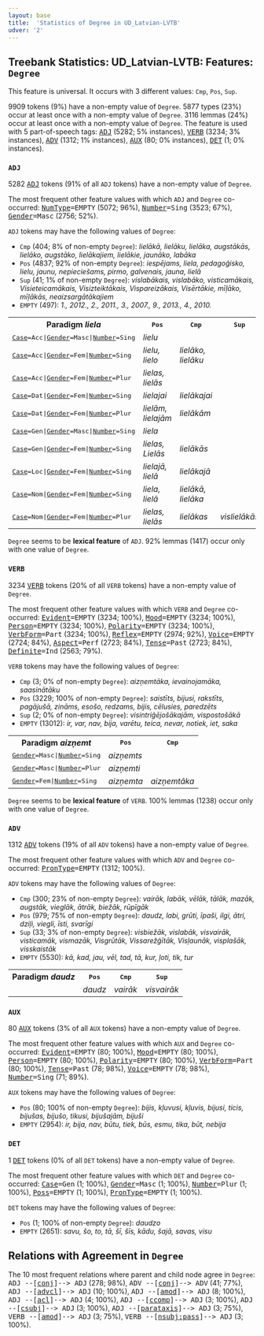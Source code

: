 ```yaml
---
layout: base
title:  'Statistics of Degree in UD_Latvian-LVTB'
udver: '2'
---
```


## Treebank Statistics: UD_Latvian-LVTB: Features: `Degree`

This feature is universal.
It occurs with 3 different values: `Cmp`, `Pos`, `Sup`.

9909 tokens (9%) have a non-empty value of `Degree`.
5877 types (23%) occur at least once with a non-empty value of `Degree`.
3116 lemmas (24%) occur at least once with a non-empty value of `Degree`.
The feature is used with 5 part-of-speech tags: <tt><a href="lv_lvtb-pos-ADJ.html">ADJ</a></tt> (5282; 5% instances), <tt><a href="lv_lvtb-pos-VERB.html">VERB</a></tt> (3234; 3% instances), <tt><a href="lv_lvtb-pos-ADV.html">ADV</a></tt> (1312; 1% instances), <tt><a href="lv_lvtb-pos-AUX.html">AUX</a></tt> (80; 0% instances), <tt><a href="lv_lvtb-pos-DET.html">DET</a></tt> (1; 0% instances).

### `ADJ`

5282 <tt><a href="lv_lvtb-pos-ADJ.html">ADJ</a></tt> tokens (91% of all `ADJ` tokens) have a non-empty value of `Degree`.

The most frequent other feature values with which `ADJ` and `Degree` co-occurred: <tt><a href="lv_lvtb-feat-NumType.html">NumType</a></tt><tt>=EMPTY</tt> (5072; 96%), <tt><a href="lv_lvtb-feat-Number.html">Number</a></tt><tt>=Sing</tt> (3523; 67%), <tt><a href="lv_lvtb-feat-Gender.html">Gender</a></tt><tt>=Masc</tt> (2756; 52%).

`ADJ` tokens may have the following values of `Degree`:

* `Cmp` (404; 8% of non-empty `Degree`): <em>lielākā, lielāku, lielāka, augstākās, lielāko, augstāko, lielākajiem, lielākie, jaunāko, labāka</em>
* `Pos` (4837; 92% of non-empty `Degree`): <em>iespējams, liela, pedagoģisko, lielu, jaunu, nepieciešams, pirmo, galvenais, jauna, lielā</em>
* `Sup` (41; 1% of non-empty `Degree`): <em>vislabākais, vislabāko, visticamākais, Visieteicamākais, Visizteiktākais, Vispareizākais, Visērtākie, mīļāko, mīļākās, neaizsargātākajiem</em>
* `EMPTY` (497): <em>1., 2012., 2., 2011., 3., 2007., 9., 2013., 4., 2010.</em>

<table>
  <tr><th>Paradigm <i>liela</i></th><th><tt>Pos</tt></th><th><tt>Cmp</tt></th><th><tt>Sup</tt></th></tr>
  <tr><td><tt><tt><a href="lv_lvtb-feat-Case.html">Case</a></tt><tt>=Acc</tt>|<tt><a href="lv_lvtb-feat-Gender.html">Gender</a></tt><tt>=Masc</tt>|<tt><a href="lv_lvtb-feat-Number.html">Number</a></tt><tt>=Sing</tt></tt></td><td><em>lielu</em></td><td></td><td></td></tr>
  <tr><td><tt><tt><a href="lv_lvtb-feat-Case.html">Case</a></tt><tt>=Acc</tt>|<tt><a href="lv_lvtb-feat-Gender.html">Gender</a></tt><tt>=Fem</tt>|<tt><a href="lv_lvtb-feat-Number.html">Number</a></tt><tt>=Sing</tt></tt></td><td><em>lielu, lielo</em></td><td><em>lielāko, lielāku</em></td><td></td></tr>
  <tr><td><tt><tt><a href="lv_lvtb-feat-Case.html">Case</a></tt><tt>=Acc</tt>|<tt><a href="lv_lvtb-feat-Gender.html">Gender</a></tt><tt>=Fem</tt>|<tt><a href="lv_lvtb-feat-Number.html">Number</a></tt><tt>=Plur</tt></tt></td><td><em>lielas, lielās</em></td><td></td><td></td></tr>
  <tr><td><tt><tt><a href="lv_lvtb-feat-Case.html">Case</a></tt><tt>=Dat</tt>|<tt><a href="lv_lvtb-feat-Gender.html">Gender</a></tt><tt>=Fem</tt>|<tt><a href="lv_lvtb-feat-Number.html">Number</a></tt><tt>=Sing</tt></tt></td><td><em>lielajai</em></td><td><em>lielākajai</em></td><td></td></tr>
  <tr><td><tt><tt><a href="lv_lvtb-feat-Case.html">Case</a></tt><tt>=Dat</tt>|<tt><a href="lv_lvtb-feat-Gender.html">Gender</a></tt><tt>=Fem</tt>|<tt><a href="lv_lvtb-feat-Number.html">Number</a></tt><tt>=Plur</tt></tt></td><td><em>lielām, lielajām</em></td><td><em>lielākām</em></td><td></td></tr>
  <tr><td><tt><tt><a href="lv_lvtb-feat-Case.html">Case</a></tt><tt>=Gen</tt>|<tt><a href="lv_lvtb-feat-Gender.html">Gender</a></tt><tt>=Masc</tt>|<tt><a href="lv_lvtb-feat-Number.html">Number</a></tt><tt>=Sing</tt></tt></td><td><em>liela</em></td><td></td><td></td></tr>
  <tr><td><tt><tt><a href="lv_lvtb-feat-Case.html">Case</a></tt><tt>=Gen</tt>|<tt><a href="lv_lvtb-feat-Gender.html">Gender</a></tt><tt>=Fem</tt>|<tt><a href="lv_lvtb-feat-Number.html">Number</a></tt><tt>=Sing</tt></tt></td><td><em>lielas, Lielās</em></td><td><em>lielākās</em></td><td></td></tr>
  <tr><td><tt><tt><a href="lv_lvtb-feat-Case.html">Case</a></tt><tt>=Loc</tt>|<tt><a href="lv_lvtb-feat-Gender.html">Gender</a></tt><tt>=Fem</tt>|<tt><a href="lv_lvtb-feat-Number.html">Number</a></tt><tt>=Sing</tt></tt></td><td><em>lielajā, lielā</em></td><td><em>lielākajā</em></td><td></td></tr>
  <tr><td><tt><tt><a href="lv_lvtb-feat-Case.html">Case</a></tt><tt>=Nom</tt>|<tt><a href="lv_lvtb-feat-Gender.html">Gender</a></tt><tt>=Fem</tt>|<tt><a href="lv_lvtb-feat-Number.html">Number</a></tt><tt>=Sing</tt></tt></td><td><em>liela, lielā</em></td><td><em>lielākā, lielāka</em></td><td></td></tr>
  <tr><td><tt><tt><a href="lv_lvtb-feat-Case.html">Case</a></tt><tt>=Nom</tt>|<tt><a href="lv_lvtb-feat-Gender.html">Gender</a></tt><tt>=Fem</tt>|<tt><a href="lv_lvtb-feat-Number.html">Number</a></tt><tt>=Plur</tt></tt></td><td><em>lielas, lielās</em></td><td><em>lielākas</em></td><td><em>vislielākās</em></td></tr>
</table>

`Degree` seems to be **lexical feature** of `ADJ`. 92% lemmas (1417) occur only with one value of `Degree`.

### `VERB`

3234 <tt><a href="lv_lvtb-pos-VERB.html">VERB</a></tt> tokens (20% of all `VERB` tokens) have a non-empty value of `Degree`.

The most frequent other feature values with which `VERB` and `Degree` co-occurred: <tt><a href="lv_lvtb-feat-Evident.html">Evident</a></tt><tt>=EMPTY</tt> (3234; 100%), <tt><a href="lv_lvtb-feat-Mood.html">Mood</a></tt><tt>=EMPTY</tt> (3234; 100%), <tt><a href="lv_lvtb-feat-Person.html">Person</a></tt><tt>=EMPTY</tt> (3234; 100%), <tt><a href="lv_lvtb-feat-Polarity.html">Polarity</a></tt><tt>=EMPTY</tt> (3234; 100%), <tt><a href="lv_lvtb-feat-VerbForm.html">VerbForm</a></tt><tt>=Part</tt> (3234; 100%), <tt><a href="lv_lvtb-feat-Reflex.html">Reflex</a></tt><tt>=EMPTY</tt> (2974; 92%), <tt><a href="lv_lvtb-feat-Voice.html">Voice</a></tt><tt>=EMPTY</tt> (2724; 84%), <tt><a href="lv_lvtb-feat-Aspect.html">Aspect</a></tt><tt>=Perf</tt> (2723; 84%), <tt><a href="lv_lvtb-feat-Tense.html">Tense</a></tt><tt>=Past</tt> (2723; 84%), <tt><a href="lv_lvtb-feat-Definite.html">Definite</a></tt><tt>=Ind</tt> (2563; 79%).

`VERB` tokens may have the following values of `Degree`:

* `Cmp` (3; 0% of non-empty `Degree`): <em>aizņemtāka, ievainojamāka, saasinātāku</em>
* `Pos` (3229; 100% of non-empty `Degree`): <em>saistīts, bijusi, rakstīts, pagājušā, zināms, esošo, redzams, bijis, cēlusies, paredzēts</em>
* `Sup` (2; 0% of non-empty `Degree`): <em>visintriģējošākajām, vispostošākā</em>
* `EMPTY` (13012): <em>ir, var, nav, bija, varētu, teica, nevar, notiek, iet, saka</em>

<table>
  <tr><th>Paradigm <i>aizņemt</i></th><th><tt>Pos</tt></th><th><tt>Cmp</tt></th></tr>
  <tr><td><tt><tt><a href="lv_lvtb-feat-Gender.html">Gender</a></tt><tt>=Masc</tt>|<tt><a href="lv_lvtb-feat-Number.html">Number</a></tt><tt>=Sing</tt></tt></td><td><em>aizņemts</em></td><td></td></tr>
  <tr><td><tt><tt><a href="lv_lvtb-feat-Gender.html">Gender</a></tt><tt>=Masc</tt>|<tt><a href="lv_lvtb-feat-Number.html">Number</a></tt><tt>=Plur</tt></tt></td><td><em>aizņemti</em></td><td></td></tr>
  <tr><td><tt><tt><a href="lv_lvtb-feat-Gender.html">Gender</a></tt><tt>=Fem</tt>|<tt><a href="lv_lvtb-feat-Number.html">Number</a></tt><tt>=Sing</tt></tt></td><td><em>aizņemta</em></td><td><em>aizņemtāka</em></td></tr>
</table>

`Degree` seems to be **lexical feature** of `VERB`. 100% lemmas (1238) occur only with one value of `Degree`.

### `ADV`

1312 <tt><a href="lv_lvtb-pos-ADV.html">ADV</a></tt> tokens (19% of all `ADV` tokens) have a non-empty value of `Degree`.

The most frequent other feature values with which `ADV` and `Degree` co-occurred: <tt><a href="lv_lvtb-feat-PronType.html">PronType</a></tt><tt>=EMPTY</tt> (1312; 100%).

`ADV` tokens may have the following values of `Degree`:

* `Cmp` (300; 23% of non-empty `Degree`): <em>vairāk, labāk, vēlāk, tālāk, mazāk, augstāk, vieglāk, ātrāk, biežāk, rūpīgāk</em>
* `Pos` (979; 75% of non-empty `Degree`): <em>daudz, labi, grūti, īpaši, ilgi, ātri, dziļi, viegli, īsti, svarīgi</em>
* `Sup` (33; 3% of non-empty `Degree`): <em>visbiežāk, vislabāk, visvairāk, visticamāk, vismazāk, Visgrūtāk, Vissarežģītāk, Visļaunāk, visplašāk, visskaistāk</em>
* `EMPTY` (5530): <em>kā, kad, jau, vēl, tad, tā, kur, ļoti, tik, tur</em>

<table>
  <tr><th>Paradigm <i>daudz</i></th><th><tt>Pos</tt></th><th><tt>Cmp</tt></th><th><tt>Sup</tt></th></tr>
  <tr><td><tt></tt></td><td><em>daudz</em></td><td><em>vairāk</em></td><td><em>visvairāk</em></td></tr>
</table>

### `AUX`

80 <tt><a href="lv_lvtb-pos-AUX.html">AUX</a></tt> tokens (3% of all `AUX` tokens) have a non-empty value of `Degree`.

The most frequent other feature values with which `AUX` and `Degree` co-occurred: <tt><a href="lv_lvtb-feat-Evident.html">Evident</a></tt><tt>=EMPTY</tt> (80; 100%), <tt><a href="lv_lvtb-feat-Mood.html">Mood</a></tt><tt>=EMPTY</tt> (80; 100%), <tt><a href="lv_lvtb-feat-Person.html">Person</a></tt><tt>=EMPTY</tt> (80; 100%), <tt><a href="lv_lvtb-feat-Polarity.html">Polarity</a></tt><tt>=EMPTY</tt> (80; 100%), <tt><a href="lv_lvtb-feat-VerbForm.html">VerbForm</a></tt><tt>=Part</tt> (80; 100%), <tt><a href="lv_lvtb-feat-Tense.html">Tense</a></tt><tt>=Past</tt> (78; 98%), <tt><a href="lv_lvtb-feat-Voice.html">Voice</a></tt><tt>=EMPTY</tt> (78; 98%), <tt><a href="lv_lvtb-feat-Number.html">Number</a></tt><tt>=Sing</tt> (71; 89%).

`AUX` tokens may have the following values of `Degree`:

* `Pos` (80; 100% of non-empty `Degree`): <em>bijis, kļuvusi, kļuvis, bijusi, ticis, bijušas, bijušo, tikusi, bijušajām, bijuši</em>
* `EMPTY` (2954): <em>ir, bija, nav, būtu, tiek, būs, esmu, tika, būt, nebija</em>

### `DET`

1 <tt><a href="lv_lvtb-pos-DET.html">DET</a></tt> tokens (0% of all `DET` tokens) have a non-empty value of `Degree`.

The most frequent other feature values with which `DET` and `Degree` co-occurred: <tt><a href="lv_lvtb-feat-Case.html">Case</a></tt><tt>=Gen</tt> (1; 100%), <tt><a href="lv_lvtb-feat-Gender.html">Gender</a></tt><tt>=Masc</tt> (1; 100%), <tt><a href="lv_lvtb-feat-Number.html">Number</a></tt><tt>=Plur</tt> (1; 100%), <tt><a href="lv_lvtb-feat-Poss.html">Poss</a></tt><tt>=EMPTY</tt> (1; 100%), <tt><a href="lv_lvtb-feat-PronType.html">PronType</a></tt><tt>=EMPTY</tt> (1; 100%).

`DET` tokens may have the following values of `Degree`:

* `Pos` (1; 100% of non-empty `Degree`): <em>daudzo</em>
* `EMPTY` (2651): <em>savu, šo, to, tā, šī, šīs, kādu, šajā, savas, visu</em>

## Relations with Agreement in `Degree`

The 10 most frequent relations where parent and child node agree in `Degree`:
<tt>ADJ --[<tt><a href="lv_lvtb-dep-conj.html">conj</a></tt>]--> ADJ</tt> (278; 98%),
<tt>ADV --[<tt><a href="lv_lvtb-dep-conj.html">conj</a></tt>]--> ADV</tt> (41; 77%),
<tt>ADJ --[<tt><a href="lv_lvtb-dep-advcl.html">advcl</a></tt>]--> ADJ</tt> (10; 100%),
<tt>ADJ --[<tt><a href="lv_lvtb-dep-amod.html">amod</a></tt>]--> ADJ</tt> (8; 100%),
<tt>ADJ --[<tt><a href="lv_lvtb-dep-acl.html">acl</a></tt>]--> ADJ</tt> (4; 100%),
<tt>ADJ --[<tt><a href="lv_lvtb-dep-ccomp.html">ccomp</a></tt>]--> ADJ</tt> (3; 100%),
<tt>ADJ --[<tt><a href="lv_lvtb-dep-csubj.html">csubj</a></tt>]--> ADJ</tt> (3; 100%),
<tt>ADJ --[<tt><a href="lv_lvtb-dep-parataxis.html">parataxis</a></tt>]--> ADJ</tt> (3; 75%),
<tt>VERB --[<tt><a href="lv_lvtb-dep-amod.html">amod</a></tt>]--> ADJ</tt> (3; 75%),
<tt>VERB --[<tt><a href="lv_lvtb-dep-nsubj-pass.html">nsubj:pass</a></tt>]--> ADJ</tt> (3; 100%).

